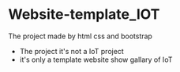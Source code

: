 # Website-template_IOT

The project made by html css and bootstrap
- The project it's not a IoT project
- it's only a template website show gallary of IoT
